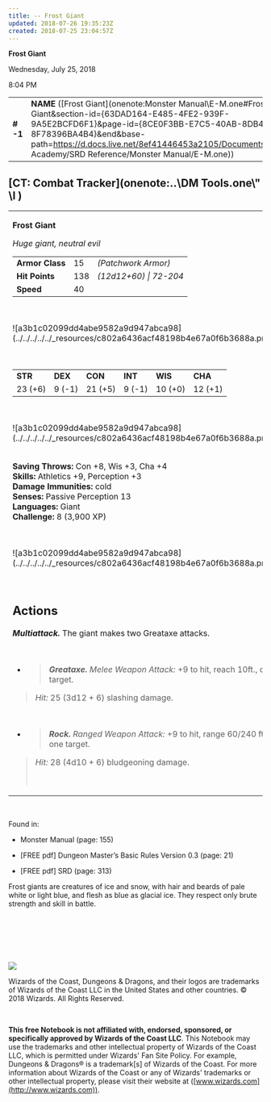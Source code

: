 ```yaml
---
title: -- Frost Giant
updated: 2018-07-26 19:35:23Z
created: 2018-07-25 23:04:57Z
---
```


**Frost Giant**

Wednesday, July 25, 2018

8:04 PM

|           |                                                                                                                                                                                                                                                                                                |        |         |         |     |       |         |
|-----------|------------------------------------------------------------------------------------------------------------------------------------------------------------------------------------------------------------------------------------------------------------------------------------------------|--------|---------|---------|-----|-------|---------|
| **\# -1** | **NAME** ([Frost Giant](onenote:Monster Manual\\E-M.one#Frost Giant&section-id={63DAD164-E485-4FE2-939F-9A5E2BCFD6F1}&page-id={8CE0F3BB-E7C5-40AB-8DB4-8F78396BA4B4}&end&base-path=https://d.docs.live.net/8ef41446453a2105/Documents/Adventure Academy/SRD Reference/Monster Manual/E-M.one)) | **15** | **138** | **138** | \-  | Notes | 3900 XP |

## [CT: Combat Tracker](onenote:..\\DM Tools.one\\" \l )

<table><tbody><tr class="odd"><td><p><strong>Frost Giant</strong></p><p><em>Huge giant, neutral evil<br />
</em></p><table><tbody><tr class="odd"><td><strong>Armor Class</strong></td><td>15</td><td><em>(Patchwork Armor)</em></td></tr><tr class="even"><td><strong>Hit Points</strong></td><td>138</td><td><em>(12d12+60) | 72-204</em></td></tr><tr class="odd"><td><strong>Speed</strong></td><td>40</td><td> </td></tr></tbody></table><p> </p><p>![a3b1c02099dd4abe9582a9d947abca98](../../../../../_resources/c802a6436acf48198b4e67a0f6b3688a.png)</p><p> </p><table><tbody><tr class="odd"><td><strong>STR</strong></td><td><strong>DEX</strong></td><td><strong>CON</strong></td><td><strong>INT</strong></td><td><strong>WIS</strong></td><td><strong>CHA</strong></td></tr><tr class="even"><td>23 (+6)</td><td>9 (-1)</td><td>21 (+5)</td><td>9 (-1)</td><td>10 (+0)</td><td>12 (+1)</td></tr></tbody></table><p> </p><p>![a3b1c02099dd4abe9582a9d947abca98](../../../../../_resources/c802a6436acf48198b4e67a0f6b3688a.png)</p><p><strong><br />
Saving Throws:</strong> Con +8, Wis +3, Cha +4<br />
<strong>Skills:</strong> Athletics +9, Perception +3<br />
<strong>Damage Immunities:</strong> cold<br />
<strong>Senses:</strong> Passive Perception 13<br />
<strong>Languages:</strong> Giant<br />
<strong>Challenge:</strong> 8 (3,900 XP)</p><p> </p><p>![a3b1c02099dd4abe9582a9d947abca98](../../../../../_resources/c802a6436acf48198b4e67a0f6b3688a.png)</p><p> </p><h2 id="actions"><strong>Actions</strong></h2><p><em><strong>Multiattack.</strong></em> The giant makes two Greataxe attacks.</p><p> </p><ul><li><blockquote><p><em><strong>Greataxe.</strong> Melee Weapon Attack:</em> +9 to hit, reach 10ft., one target.</p></blockquote></li></ul><blockquote><p><em>Hit:</em> 25 (3d12 + 6) slashing damage.</p></blockquote><p> </p><ul><li><blockquote><p><em><strong>Rock.</strong> Ranged Weapon Attack:</em> +9 to hit, range 60/240 ft., one target.</p></blockquote></li></ul><blockquote><p><em>Hit:</em> 28 (4d10 + 6) bludgeoning damage.</p><p> </p></blockquote></td></tr></tbody></table>

 

Found in:

-   Monster Manual (page: 155)

-   \[FREE pdf\] Dungeon Master’s Basic Rules Version 0.3 (page: 21)

-   \[FREE pdf\] SRD (page: 313)

Frost giants are creatures of ice and snow, with hair and beards of pale white or light blue, and flesh as blue as glacial ice. They respect only brute strength and skill in battle.

 

 

 

![](tmp\media\image2.png)

Wizards of the Coast, Dungeons & Dragons, and their logos are trademarks of Wizards of the Coast LLC in the United States and other countries. © 2018 Wizards. All Rights Reserved.

 

**This free Notebook is not affiliated with, endorsed, sponsored, or specifically approved by Wizards of the Coast LLC**. This Notebook may use the trademarks and other intellectual property of Wizards of the Coast LLC, which is permitted under Wizards' Fan Site Policy. For example, Dungeons & Dragons® is a trademark\[s\] of Wizards of the Coast. For more information about Wizards of the Coast or any of Wizards' trademarks or other intellectual property, please visit their website at ([www.wizards.com](http://www.wizards.com)).
